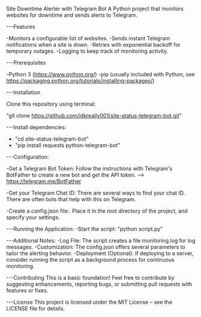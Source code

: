 Site Downtime Alerter with Telegram Bot
A Python project that monitors websites for downtime and sends alerts to Telegram.

---Features

-Monitors a configurable list of websites.
-Sends instant Telegram notifications when a site is down.
-Retries with exponential backoff for temporary outages.
-Logging to keep track of monitoring activity.


---Prerequisites

-Python 3 (https://www.python.org/)
-pip (usually included with Python, see https://packaging.python.org/tutorials/installing-packages/)

---Installation

Clone this repository using terminal:

"git clone https://github.com/idkreally001/site-status-telegram-bot.git"

---Install dependencies:

- "cd site-status-telegram-bot" 
- "pip install requests python-telegram-bot"


---Configuration:

-Get a Telegram Bot Token:  Follow the instructions with Telegram's BotFather to create a new bot and get the API token. --> https://telegram.me/BotFather

-Get your Telegram Chat ID:  There are several ways to find your chat ID. There are often bots that help with this on Telegram.

-Create a config.json file:.  Place it in the root directory of the project, and specify your settings.

---Running the Application:
-Start the script:
"python script.py" 

---Additional Notes:
-Log File: The script creates a file monitoring.log for log messages.
-Customization: The config.json offers several parameters to tailor the alerting behavior.
-Deployment (Optional): If deploying to a server, consider running the script as a background process for continuous monitoring.

---Contributing
This is a basic foundation!  Feel free to contribute by suggesting enhancements, reporting bugs, or submitting pull requests with features or fixes.

---License
This project is licensed under the MIT License – see the LICENSE file for details.
